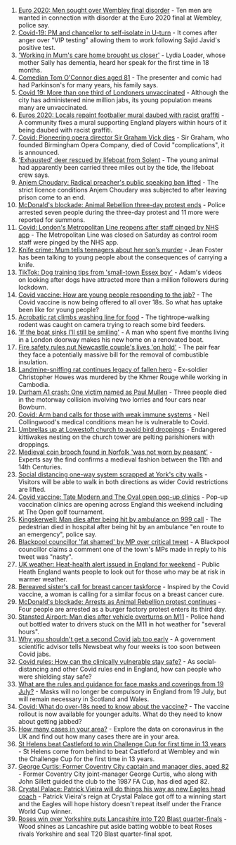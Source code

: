 1. [Euro 2020: Men sought over Wembley final disorder](https://www.bbc.co.uk/news/uk-england-london-57878364) - Ten men are wanted in connection with disorder at the Euro 2020 final at Wembley, police say.
2. [Covid-19: PM and chancellor to self-isolate in U-turn](https://www.bbc.co.uk/news/uk-57879730) - It comes after anger over "VIP testing" allowing them to work following Sajid Javid's positive test.
3. ['Working in Mum's care home brought us closer'](https://www.bbc.co.uk/news/uk-england-bristol-57809429) - Lydia Loader, whose mother Sally has dementia, heard her speak for the first time in 18 months.
4. [Comedian Tom O'Connor dies aged 81](https://www.bbc.co.uk/news/entertainment-arts-57879765) - The presenter and comic had had Parkinson's for many years, his family says.
5. [Covid 19: More than one third of Londoners unvaccinated](https://www.bbc.co.uk/news/uk-england-london-57874402) - Although the city has administered nine million jabs, its young population means many are unvaccinated.
6. [Euros 2020: Locals repaint footballer mural daubed with racist graffiti](https://www.bbc.co.uk/news/uk-england-tees-57879131) - A community fixes a mural supporting England players within hours of it being daubed with racist graffiti.
7. [Covid: Pioneering opera director Sir Graham Vick dies](https://www.bbc.co.uk/news/uk-england-birmingham-57879207) - Sir Graham, who founded Birmingham Opera Company, died of Covid "complications", it is announced.
8. ['Exhausted' deer rescued by lifeboat from Solent](https://www.bbc.co.uk/news/uk-england-hampshire-57880039) - The young animal had apparently been carried three miles out by the tide, the lifeboat crew says.
9. [Anjem Choudary: Radical preacher's public speaking ban lifted](https://www.bbc.co.uk/news/uk-england-london-57878910) - The strict licence conditions Anjem Choudary was subjected to after leaving prison come to an end.
10. [McDonald's blockade: Animal Rebellion three-day protest ends](https://www.bbc.co.uk/news/uk-england-humber-57879294) - Police arrested seven people during the three-day protest and 11 more were reported for summons.
11. [Covid: London's Metropolitan Line reopens after staff pinged by NHS app](https://www.bbc.co.uk/news/uk-england-london-57878908) - The Metropolitan Line was closed on Saturday as control room staff were pinged by the NHS app.
12. [Knife crime: Mum tells teenagers about her son’s murder](https://www.bbc.co.uk/news/uk-england-london-57863749) - Jean Foster has been talking to young people about the consequences of carrying a knife.
13. [TikTok: Dog training tips from 'small-town Essex boy'](https://www.bbc.co.uk/news/uk-england-essex-57841659) - Adam's videos on looking after dogs have attracted more than a million followers during lockdown.
14. [Covid vaccine: How are young people responding to the jab?](https://www.bbc.co.uk/news/uk-england-london-57845115) - The Covid vaccine is now being offered to all over 18s. So what has uptake been like for young people?
15. [Acrobatic rat climbs washing line for food](https://www.bbc.co.uk/news/uk-england-norfolk-57826515) - The tightrope-walking rodent was caught on camera trying to reach some bird feeders.
16. ['If the boat sinks I'll still be smiling'](https://www.bbc.co.uk/news/uk-england-leicestershire-57806055) - A man who spent five months living in a London doorway makes his new home on a renovated boat.
17. [Fire safety rules put Newcastle couple's lives 'on hold'](https://www.bbc.co.uk/news/uk-england-tyne-57865005) - The pair fear they face a potentially massive bill for the removal of combustible insulation.
18. [Landmine-sniffing rat continues legacy of fallen hero](https://www.bbc.co.uk/news/uk-england-somerset-57866990) - Ex-soldier Christopher Howes was murdered by the Khmer Rouge while working in Cambodia.
19. [Durham A1 crash: One victim named as Paul Mullen](https://www.bbc.co.uk/news/uk-england-tyne-57879118) - Three people died in the motorway collision involving two lorries and four cars near Bowburn.
20. [Covid: Arm band calls for those with weak immune systems](https://www.bbc.co.uk/news/uk-england-stoke-staffordshire-57862881) - Neil Collingwood's medical conditions mean he is vulnerable to Covid.
21. [Umbrellas up at Lowestoft church to avoid bird droppings](https://www.bbc.co.uk/news/uk-england-suffolk-57862078) - Endangered kittiwakes nesting on the church tower are pelting parishioners with droppings.
22. [Medieval coin brooch found in Norfolk 'was not worn by peasant'](https://www.bbc.co.uk/news/uk-england-norfolk-57664935) - Experts say the find confirms a medieval fashion between the 11th and 14th Centuries.
23. [Social distancing one-way system scrapped at York's city walls](https://www.bbc.co.uk/news/uk-england-york-north-yorkshire-57874680) - Visitors will be able to walk in both directions as wider Covid restrictions are lifted.
24. [Covid vaccine: Tate Modern and The Oval open pop-up clinics](https://www.bbc.co.uk/news/uk-england-57873024) - Pop-up vaccination clinics are opening across England this weekend including at The Open golf tournament.
25. [Kingskerwell: Man dies after being hit by ambulance on 999 call](https://www.bbc.co.uk/news/uk-england-devon-57873346) - The pedestrian died in hospital after being hit by an ambulance "en route to an emergency", police say.
26. [Blackpool councillor 'fat shamed' by MP over critical tweet](https://www.bbc.co.uk/news/uk-england-lancashire-57873811) - A Blackpool councillor claims a comment one of the town's MPs made in reply to his tweet was "nasty".
27. [UK weather: Heat-health alert issued in England for weekend](https://www.bbc.co.uk/news/uk-57858950) - Public Heath England wants people to look out for those who may be at risk in warmer weather.
28. [Bereaved sister's call for breast cancer taskforce](https://www.bbc.co.uk/news/uk-england-birmingham-57855412) - Inspired by the Covid vaccine, a woman is calling for a similar focus on a breast cancer cure.
29. [McDonald's blockade: Arrests as Animal Rebellion protest continues](https://www.bbc.co.uk/news/uk-england-humber-57860942) - Four people are arrested as a burger factory protest enters its third day.
30. [Stansted Airport: Man dies after vehicle overturns on M11](https://www.bbc.co.uk/news/uk-england-essex-57874122) - Police hand out bottled water to drivers stuck on the M11 in hot weather for "several hours".
31. [Why you shouldn't get a second Covid jab too early](https://www.bbc.co.uk/news/newsbeat-57682233) - A government scientific advisor tells Newsbeat why four weeks is too soon between Covid jabs.
32. [Covid rules: How can the clinically vulnerable stay safe?](https://www.bbc.co.uk/news/health-51997151) - As social-distancing and other Covid rules end in England, how can people who were shielding stay safe?
33. [What are the rules and guidance for face masks and coverings from 19 July?](https://www.bbc.co.uk/news/health-51205344) - Masks will no longer be compulsory in England from 19 July, but will remain necessary in Scotland and Wales.
34. [Covid: What do over-18s need to know about the vaccine?](https://www.bbc.co.uk/news/health-57273875) - The vaccine rollout is now available for younger adults. What do they need to know about getting jabbed?
35. [How many cases in your area?](https://www.bbc.co.uk/news/uk-51768274) - Explore the data on coronavirus in the UK and find out how many cases there are in your area.
36. [St Helens beat Castleford to win Challenge Cup for first time in 13 years](https://www.bbc.co.uk/sport/rugby-league/57828390) - St Helens come from behind to beat Castleford at Wembley and win the Challenge Cup for the first time in 13 years.
37. [George Curtis: Former Coventry City captain and manager dies, aged 82](https://www.bbc.co.uk/sport/football/57880067) - Former Coventry City joint-manager George Curtis, who along with John Sillett guided the club to the 1987 FA Cup, has died aged 82.
38. [Crystal Palace: Patrick Vieira will do things his way as new Eagles head coach](https://www.bbc.co.uk/sport/football/57879602) - Patrick Vieira's reign at Crystal Palace got off to a winning start and the Eagles will hope history doesn't repeat itself under the France World Cup winner.
39. [Roses win over Yorkshire puts Lancashire into T20 Blast quarter-finals](https://www.bbc.co.uk/sport/cricket/57876558) - Wood shines as Lancashire put aside batting wobble to beat Roses rivals Yorkshire and seal T20 Blast quarter-final spot.
